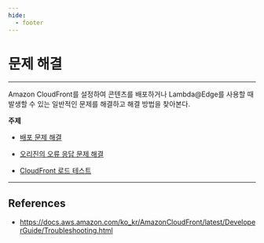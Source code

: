 ```yaml
---
hide:
  - footer
---
```


# 문제 해결

---

Amazon CloudFront를 설정하여 콘텐츠를 배포하거나 Lambda@Edge를 사용할 때 발생할 수 있는 일반적인 문제를 해결하고 해결 방법을 찾아본다.

**주제**

- [배포 문제 해결](https://docs.aws.amazon.com/ko_kr/AmazonCloudFront/latest/DeveloperGuide/troubleshooting-distributions.html)

- [오리진의 오류 응답 문제 해결](https://docs.aws.amazon.com/ko_kr/AmazonCloudFront/latest/DeveloperGuide/troubleshooting-response-errors.html)

- [CloudFront 로드 테스트](https://docs.aws.amazon.com/ko_kr/AmazonCloudFront/latest/DeveloperGuide/load-testing.html)

---

## References

- <https://docs.aws.amazon.com/ko_kr/AmazonCloudFront/latest/DeveloperGuide/Troubleshooting.html>
